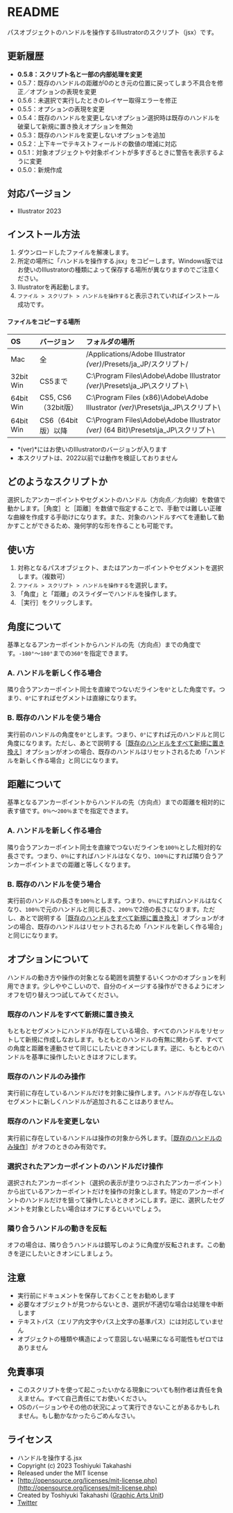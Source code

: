 # README

パスオブジェクトのハンドルを操作するIllustratorのスクリプト（jsx）です。

## 更新履歴

- **0.5.8：スクリプト名と一部の内部処理を変更**
- 0.5.7：既存のハンドルの距離が0のとき元の位置に戻ってしまう不具合を修正／オプションの表現を変更
- 0.5.6：未選択で実行したときのレイヤー取得エラーを修正
- 0.5.5：オプションの表現を変更
- 0.5.4：既存のハンドルを変更しないオプション選択時は既存のハンドルを破棄して新規に置き換えオプションを無効
- 0.5.3：既存のハンドルを変更しないオプションを追加
- 0.5.2：上下キーでテキストフィールドの数値の増減に対応
- 0.5.1：対象オブジェクトや対象ポイントが多すぎるときに警告を表示するように変更
- 0.5.0：新規作成

## 対応バージョン

* Illustrator 2023

## インストール方法

1. ダウンロードしたファイルを解凍します。
2. 所定の場所に「ハンドルを操作する.jsx」をコピーします。Windows版ではお使いのIllustratorの種類によって保存する場所が異なりますのでご注意ください。
3. Illustratorを再起動します。
4. `ファイル > スクリプト > ハンドルを操作する`と表示されていればインストール成功です。

#### ファイルをコピーする場所

| OS | バージョン | フォルダの場所 |
|:-----|:-----|:-----|
| Mac | 全 | /Applications/Adobe Illustrator *(ver)*/Presets/ja_JP/スクリプト/ |
| 32bit Win | CS5まで | C:\Program Files\Adobe\Adobe Illustrator *(ver)*\Presets\ja_JP\スクリプト\ |
| 64bit Win | CS5, CS6（32bit版） | C:\Program Files (x86)\Adobe\Adobe Illustrator *(ver)*\Presets\ja_JP\スクリプト\ |
| 64bit Win | CS6（64bit版）以降 | C:\Program Files\Adobe\Adobe Illustrator *(ver)* (64 Bit)\Presets\ja_JP\スクリプト\ |

- *(ver)*にはお使いのIllustratorのバージョンが入ります
- 本スクリプトは、2022以前では動作を検証しておりません

## どのようなスクリプトか

選択したアンカーポイントやセグメントのハンドル（方向点／方向線）を数値で動かします。［角度］と［距離］を数値で指定することで、手動では難しい正確な曲線を作成する手助けになります。また、対象のハンドルすべてを連動して動かすことができるため、幾何学的な形を作ることも可能です。

## 使い方

1. 対称となるパスオブジェクト、またはアンカーポイントやセグメントを選択します。（複数可）
2. `ファイル > スクリプト > ハンドルを操作する`を選択します。
3. 「角度」と「距離」のスライダーでハンドルを操作します。
4. ［実行］をクリックします。

## 角度について

基準となるアンカーポイントからハンドルの先（方向点）までの角度です。`-180°`〜`180°`までの`360°`を指定できます。

### A. ハンドルを新しく作る場合

隣り合うアンカーポイント同士を直線でつないだラインを`0°`とした角度です。つまり、`0°`にすればセグメントは直線になります。

### B. 既存のハンドルを使う場合

実行前のハンドルの角度を`0°`とします。つまり、`0°`にすれば元のハンドルと同じ角度になります。ただし、あとで説明する［[既存のハンドルをすべて新規に置き換え](#既存のハンドルをすべて新規に置き換え)］オプションがオンの場合、既存のハンドルはリセットされるため「ハンドルを新しく作る場合」と同じになります。

## 距離について

基準となるアンカーポイントからハンドルの先（方向点）までの距離を相対的に表す値です。`0％`〜`200％`までを指定できます。

### A. ハンドルを新しく作る場合

隣り合うアンカーポイント同士を直線でつないだラインを`100％`とした相対的な長さです。つまり、`0％`にすればハンドルはなくなり、`100％`にすれば隣り合うアンカーポイントまでの距離と等しくなります。

### B. 既存のハンドルを使う場合

実行前のハンドルの長さを`100％`とします。つまり、`0％`にすればハンドルはなくなり、`100％`で元のハンドルと同じ長さ、`200％`で2倍の長さになります。ただし、あとで説明する［[既存のハンドルをすべて新規に置き換え](#既存のハンドルをすべて新規に置き換え)］オプションがオンの場合、既存のハンドルはリセットされるため「ハンドルを新しく作る場合」と同じになります。

## オプションについて

ハンドルの動き方や操作の対象となる範囲を調整するいくつかのオプションを利用できます。少しややこしいので、自分のイメージする操作ができるようにオンオフを切り替えつつ試してみてください。

### 既存のハンドルをすべて新規に置き換え

もともとセグメントにハンドルが存在している場合、すべてのハンドルをリセットして新規に作成しなおします。もともとのハンドルの有無に関わらず、すべての角度と距離を連動させて同じにしたいときオンにします。逆に、もともとのハンドルを基準に操作したいときはオフにします。

### 既存のハンドルのみ操作

実行前に存在しているハンドルだけを対象に操作します。ハンドルが存在しないセグメントに新しくハンドルが追加されることはありません。

### 既存のハンドルを変更しない

実行前に存在しているハンドルは操作の対象から外します。［[既存のハンドルのみ操作](#既存のハンドルのみ操作)］がオフのときのみ有効です。

### 選択されたアンカーポイントのハンドルだけ操作

選択されたアンカーポイント（選択の表示が塗りつぶされたアンカーポイント）から出ているアンカーポイントだけを操作の対象とします。特定のアンカーポイントのハンドルだけを狙って操作したいときオンにします。逆に、選択したセグメントを対象としたい場合はオフにするといいでしょう。

### 隣り合うハンドルの動きを反転

オフの場合は、隣り合うハンドルは鏡写しのように角度が反転されます。この動きを逆にしたいときオンにしましょう。

## 注意

- 実行前にドキュメントを保存しておくことをお勧めします
- 必要なオブジェクトが見つからないとき、選択が不適切な場合は処理を中断します
- テキストパス（エリア内文字やパス上文字の基準パス）には対応していません
- オブジェクトの種類や構造によって意図しない結果になる可能性もゼロではありません

## 免責事項

- このスクリプトを使って起こったいかなる現象についても制作者は責任を負えません。すべて自己責任にてお使いください。
- OSのバージョンやその他の状況によって実行できないことがあるかもしれません。もし動かなかったらごめんなさい。

## ライセンス

- ハンドルを操作する.jsx
- Copyright (c) 2023 Toshiyuki Takahashi
- Released under the MIT license
- [http://opensource.org/licenses/mit-license.php](http://opensource.org/licenses/mit-license.php)
- Created by Toshiyuki Takahashi ([Graphic Arts Unit](http://www.graphicartsunit.com/))
- [Twitter](https://twitter.com/gautt)
